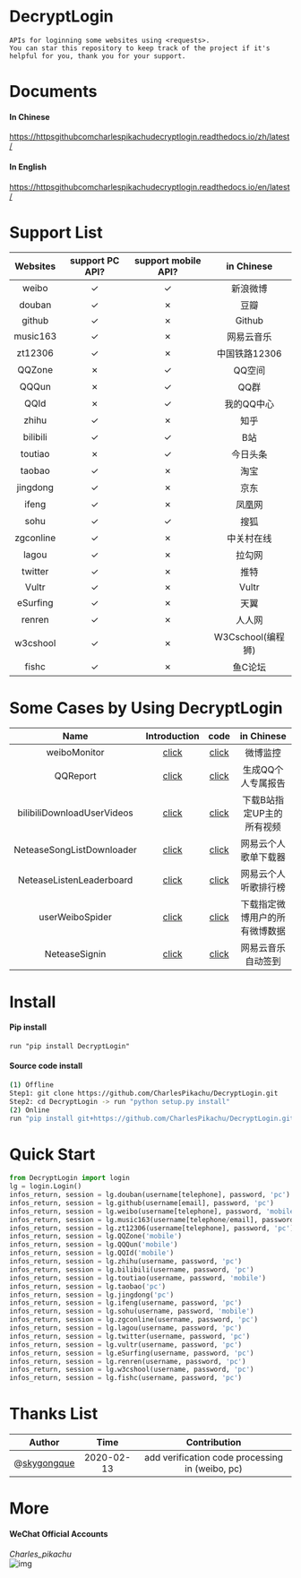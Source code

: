 # DecryptLogin
```
APIs for loginning some websites using <requests>.
You can star this repository to keep track of the project if it's helpful for you, thank you for your support.
```

# Documents
#### In Chinese
https://httpsgithubcomcharlespikachudecryptlogin.readthedocs.io/zh/latest/
#### In English
https://httpsgithubcomcharlespikachudecryptlogin.readthedocs.io/en/latest/

# Support List
|  Websites        | support PC API?    |  support mobile API?     |  in Chinese        |
|  :----:          | :----:             |  :----:                  |  :----:            |
|  weibo           | ✓                  |  ✓                       |  新浪微博          |
|  douban          | ✓                  |  ✗                       |  豆瓣              |
|  github          | ✓                  |  ✗                       |  Github            |
|  music163        | ✓                  |  ✗                       |  网易云音乐        |
|  zt12306         | ✓                  |  ✗                       |  中国铁路12306     |
|  QQZone          | ✗                  |  ✓                       |  QQ空间            |
|  QQQun           | ✗                  |  ✓                       |  QQ群              |
|  QQId			   | ✗                  |  ✓                       |  我的QQ中心        |
|  zhihu		   | ✓                  |  ✗                       |  知乎         	    |
|  bilibili		   | ✓                  |  ✓                       |  B站               |
|  toutiao		   | ✗                  |  ✓                       |  今日头条          |
|  taobao          | ✓                  |  ✗                       |  淘宝              |
|  jingdong        | ✓                  |  ✗                       |  京东              |
|  ifeng           | ✓                  |  ✗                       |  凤凰网            |
|  sohu            | ✓                  |  ✓                       |  搜狐              |
|  zgconline       | ✓                  |  ✗                       |  中关村在线        |
|  lagou           | ✓                  |  ✗                       |  拉勾网            |
|  twitter         | ✓                  |  ✗                       |  推特              |
|  Vultr           | ✓                  |  ✗                       |  Vultr             |
|  eSurfing        | ✓                  |  ✗                       |  天翼              |
|  renren          | ✓                  |  ✗                       |  人人网            |
|  w3cshool        | ✓                  |  ✗                       |  W3Cschool(编程狮) |
|  fishc           | ✓                  |  ✗                       |  鱼C论坛           |

# Some Cases by Using DecryptLogin
|  Name                       |   Introduction                                                   |   code                                                                                                       |  in Chinese                     |
|  :----:                     |   :----:                                                         |   :----:                                                                                                     |  :----:                         |
|  weiboMonitor               |   [click](https://mp.weixin.qq.com/s/uOT1cGqXkOq-Hdc8TVnglg)     |   [click](https://github.com/CharlesPikachu/DecryptLogin/tree/master/examples/weiboMonitor)                  |  微博监控                       |
|  QQReport                   |	  [click](https://mp.weixin.qq.com/s/dsVtEp_TFeyeSAAUn1zFEw)     |	 [click](https://github.com/CharlesPikachu/DecryptLogin/tree/master/examples/QQReports)                     |  生成QQ个人专属报告             |
|  bilibiliDownloadUserVideos |   [click](https://mp.weixin.qq.com/s/GaVW4_nbAaO0QvphI7QgnA)     |   [click](https://github.com/CharlesPikachu/DecryptLogin/tree/master/examples/bilibiliDownloadUserVideos)    |  下载B站指定UP主的所有视频      |
|  NeteaseSongListDownloader  |   [click](https://mp.weixin.qq.com/s/_82U7luG6jmV-xb8-Qkiew)     |   [click](https://github.com/CharlesPikachu/DecryptLogin/tree/master/examples/NeteaseSongListDownloader)     |  网易云个人歌单下载器           |
|  NeteaseListenLeaderboard   |   [click](https://mp.weixin.qq.com/s/Wlf1a82oACc9N7zGezcy8Q)     |   [click](https://github.com/CharlesPikachu/DecryptLogin/tree/master/examples/NeteaseListenLeaderboard)      |  网易云个人听歌排行榜           |
|  userWeiboSpider            |   [click](https://mp.weixin.qq.com/s/-3BDTZAE1x7nfCLNq2mFBw)     |   [click](https://github.com/CharlesPikachu/DecryptLogin/tree/master/examples/userWeiboSpider)               |  下载指定微博用户的所有微博数据 |
|  NeteaseSignin              |   [click](https://mp.weixin.qq.com/s/8d7smUSzW2ds1ypZq-yeFw)     |   [click](https://github.com/CharlesPikachu/DecryptLogin/tree/master/examples/NeteaseSignin)                 |  网易云音乐自动签到             |  

# Install
#### Pip install
```
run "pip install DecryptLogin"
```
#### Source code install
```sh
(1) Offline
Step1: git clone https://github.com/CharlesPikachu/DecryptLogin.git
Step2: cd DecryptLogin -> run "python setup.py install"
(2) Online
run "pip install git+https://github.com/CharlesPikachu/DecryptLogin.git@master"
```

# Quick Start
```python
from DecryptLogin import login
lg = login.Login()
infos_return, session = lg.douban(username[telephone], password, 'pc')
infos_return, session = lg.github(username[email], password, 'pc')
infos_return, session = lg.weibo(username[telephone], password, 'mobile')
infos_return, session = lg.music163(username[telephone/email], password, 'pc')
infos_return, session = lg.zt12306(username[telephone], password, 'pc')
infos_return, session = lg.QQZone('mobile')
infos_return, session = lg.QQQun('mobile')
infos_return, session = lg.QQId('mobile')
infos_return, session = lg.zhihu(username, password, 'pc')
infos_return, session = lg.bilibili(username, password, 'pc')
infos_return, session = lg.toutiao(username, password, 'mobile')
infos_return, session = lg.taobao('pc')
infos_return, session = lg.jingdong('pc')
infos_return, session = lg.ifeng(username, password, 'pc')
infos_return, session = lg.sohu(username, password, 'mobile')
infos_return, session = lg.zgconline(username, password, 'pc')
infos_return, session = lg.lagou(username, password, 'pc')
infos_return, session = lg.twitter(username, password, 'pc')
infos_return, session = lg.vultr(username, password, 'pc')
infos_return, session = lg.eSurfing(username, password, 'pc')
infos_return, session = lg.renren(username, password, 'pc')
infos_return, session = lg.w3cshool(username, password, 'pc')
infos_return, session = lg.fishc(username, password, 'pc')
```

# Thanks List
|  Author                                            |           Time            |   Contribution                                     |
|  :----:                                            |           :----:          |   :----:                                           |
|  @[skygongque](https://github.com/skygongque)      |           2020-02-13      |   add verification code processing in (weibo, pc)  |

# More
#### WeChat Official Accounts
*Charles_pikachu*  
![img](pikachu.jpg)